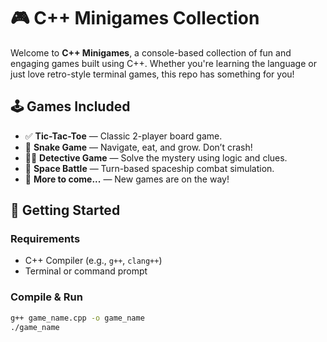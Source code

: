 # 🎮 C++ Minigames Collection

Welcome to **C++ Minigames**, a console-based collection of fun and engaging games built using C++. Whether you're learning the language or just love retro-style terminal games, this repo has something for you!

## 🕹️ Games Included

- ✅ **Tic-Tac-Toe** — Classic 2-player board game.
- 🐍 **Snake Game** — Navigate, eat, and grow. Don’t crash!
- 🕵️‍♂️ **Detective Game** — Solve the mystery using logic and clues.
- 🚀 **Space Battle** — Turn-based spaceship combat simulation.
- 🧩 **More to come...** — New games are on the way!

## 🚀 Getting Started

### Requirements

- C++ Compiler (e.g., `g++`, `clang++`)
- Terminal or command prompt

### Compile & Run

```bash
g++ game_name.cpp -o game_name
./game_name
